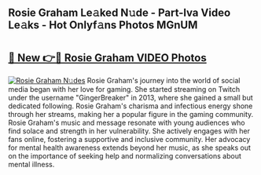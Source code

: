 ## Rosie Graham Le𝚊ked N𝚞de - Part-lva Video Le𝚊ks - Hot Onlyf𝚊ns Photos MGnUM

# <h2><a href="http://ac4508.deff.icu/?id=Rosie+Graham">🔗 New 👉🔴 Rosie Graham VIDEO Photos</a></h2>

[![Rosie Graham N𝚞des](https://i.imgur.com/rIISA9y.gif)](http://ac4508.deff.icu/?id=Rosie+Graham)
Rosie Graham's journey into the world of social media began with her love for gaming. She started streaming on Twitch under the username "GingerBreaker" in 2013, where she gained a small but dedicated following. Rosie Graham's charisma and infectious energy shone through her streams, making her a popular figure in the gaming community. Rosie Graham's music and message resonate with young audiences who find solace and strength in her vulnerability. She actively engages with her fans online, fostering a supportive and inclusive community. Her advocacy for mental health awareness extends beyond her music, as she speaks out on the importance of seeking help and normalizing conversations about mental illness.
